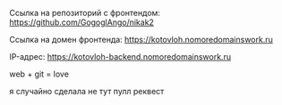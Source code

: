 Ссылка на репозиторий с фронтендом: https://github.com/GogoglAngo/nikak2

Ссылка на домен фронтенда: https://kotovloh.nomoredomainswork.ru

IP-адрес: https://kotovloh-backend.nomoredomainswork.ru

web + git = love

я случайно сделала не тут пулл реквест